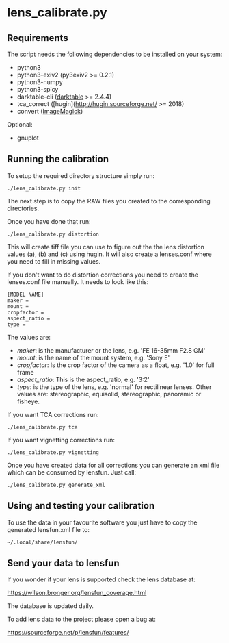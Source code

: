 lens_calibrate.py
=================

Requirements
------------

The script needs the following dependencies to be installed on your system:

* python3
* python3-exiv2 (py3exiv2 >= 0.2.1)
* python3-numpy
* python3-spicy
* darktable-cli ([darktable](https://darktable.org) >= 2.4.4)
* tca_correct ([hugin](http://hugin.sourceforge.net/ >= 2018)
* convert ([ImageMagick](https://www.imagemagick.org/script/index.php))

Optional:

* gnuplot

Running the calibration
-----------------------

To setup the required directory structure simply run:

    ./lens_calibrate.py init

The next step is to copy the RAW files you created to the corresponding
directories.

Once you have done that run:

    ./lens_calibrate.py distortion

This will create tiff file you can use to figure out the the lens distortion
values (a), (b) and (c) using hugin. It will also create a lenses.conf where
you need to fill in missing values.

If you don't want to do distortion corrections you need to create the
lenses.conf file manually. It needs to look like this:

    [MODEL NAME]
    maker =
    mount =
    cropfactor =
    aspect_ratio =
    type =

The values are:

* *maker*: is the manufacturer or the lens, e.g. 'FE 16-35mm F2.8 GM'
* *mount*: is the name of the mount system, e.g. 'Sony E'
* *cropfactor*: Is the crop factor of the camera as a float, e.g. '1.0' for full frame
* *aspect_ratio*: This is the aspect_ratio, e.g. '3:2'
* *type*: is the type of the lens, e.g. 'normal' for rectilinear lenses. Other
  values are: stereographic, equisolid, stereographic, panoramic or fisheye.

If you want TCA corrections run:

    ./lens_calibrate.py tca

If you want vignetting corrections run:

    ./lens_calibrate.py vignetting

Once you have created data for all corrections you can generate an xml file
which can be consumed by lensfun. Just call:

    ./lens_calibrate.py generate_xml

Using and testing your calibration
----------------------------------

To use the data in your favourite software you just have to copy the generated
lensfun.xml file to:

    ~/.local/share/lensfun/


Send your data to lensfun
-------------------------

If you wonder if your lens is supported check the lens database at:

https://wilson.bronger.org/lensfun_coverage.html

The database is updated daily.

To add lens data to the project please open a bug at:

https://sourceforge.net/p/lensfun/features/
